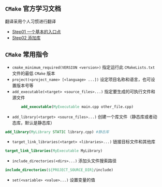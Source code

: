 ## `CMake` 官方学习文档

翻译采用个人习惯进行翻译

- [Step01 一个基本的入口点](Step01/README.md)
- [Step02 添加库](Step02/README.md)


## `CMake` 常用指令
- `cmake_minimum_required(VERSION <version>)` 指定运行此 `CMakeLists.txt` 文件的最低 `CMake` 版本
- `project(<project_name> [<language> ...])` 设定项目名称和语言，也可设置版本号等
- `add_executable(<target> <source_files>...)` 指定要生成的可执行文件和源文件
    ```cmake
        add_executable(MyExecutable main.cpp other_file.cpp)
    ```
- `add_library(<target> <source_files>...)` 创建一个库文件（静态库或者动态库，默认是静态库）
```cmake
add_library(MyLibrary STATIC library.cpp) #静态库
```
- `target_link_libraries(<target> <libraries>...)`  链接目标文件和其他库
```cmake
target_link_libraries(MyExecutable MyLibrary) 
```
- `include_directories(<dirs>...)` 添加头文件搜索路径
```cmake
include_directories(${PROJECT_SOURCE_DIR}/include)
```

- `set(<variable> <value>...)` 设置变量的值
